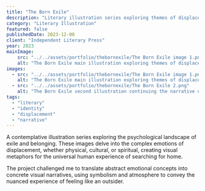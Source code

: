 ```yaml
---
title: "The Born Exile"
description: "Literary illustration series exploring themes of displacement, identity, and belonging in contemporary society."
category: "Literary Illustration"
featured: false
publishedDate: 2023-12-08
client: "Independent Literary Press"
year: 2023
mainImage:
    src: "../../assets/portfolio/thebornexile/The Born Exile image 1.png"
    alt: "The Born Exile main illustration exploring themes of displacement and identity"
images:
  - src: "../../assets/portfolio/thebornexile/The Born Exile image 1.png"
    alt: "The Born Exile main illustration exploring themes of displacement and identity"
  - src: "../../assets/portfolio/thebornexile/The Born Exile 2.png"
    alt: "The Born Exile second illustration continuing the narrative of belonging and exile"
tags:
  - "literary"
  - "identity"
  - "displacement"
  - "narrative"
---
```


A contemplative illustration series exploring the psychological landscape of exile and belonging. These images delve into the complex emotions of displacement, whether physical, cultural, or spiritual, creating visual metaphors for the universal human experience of searching for home.

The project challenged me to translate abstract emotional concepts into concrete visual narratives, using symbolism and atmosphere to convey the nuanced experience of feeling like an outsider.
